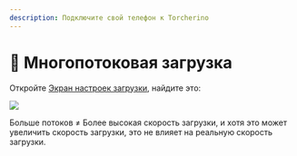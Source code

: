 ```yaml
---
description: Подключите свой телефон к Torcherino
---
```


# 🚀 Многопотоковая загрузка

Откройте [Экран настроек загрузки](./), найдите это:

![](../../.gitbook/assets/Screenshot\_2022-08-14-16-49-17-12\_d17cc25ab2657fb.jpg)

Больше потоков ≠ Более высокая скорость загрузки, и хотя это может увеличить скорость загрузки, это не влияет на реальную скорость загрузки.
